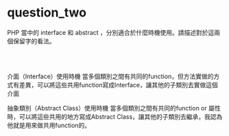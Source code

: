 # question_two

 PHP 當中的 interface 和 abstract ，分別適合於什麼時機使用。請描述對於這兩個保留字的看法。
 
 <br><br>
 
介面（Interface）使用時機
當多個類別之間有共同的function，但方法實做的方式有差異，可以將這些共用function寫成Interface，讓其他的子類別去實做這個介面

抽象類別（Abstract Class）使用時機
當多個類別之間有共同的function or 屬性時，可以將這些共用的地方寫成Abstract Class，讓其他的子類別去繼承，我認為他就是用來做共用function的。

